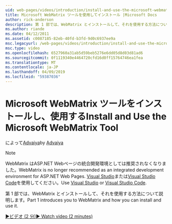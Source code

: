 ```yaml
---
uid: web-pages/videos/introduction/install-and-use-the-microsoft-webmatrix-tool
title: Microsoft WebMatrix ツールを使用してインストール |Microsoft Docs
author: rick-anderson
description: 第 1 部では、WebMatrix とインストールして、それを使用する方法について説明します。
ms.author: riande
ms.date: 04/12/2011
ms.assetid: c0087185-82eb-40fd-b3fd-9d0c6937ee9a
msc.legacyurl: /web-pages/videos/introduction/install-and-use-the-microsoft-webmatrix-tool
msc.type: video
ms.openlocfilehash: 6527960a31ab5d59beb5276e6dd05d8d03d81ad6
ms.sourcegitcommit: 0f1119340e4464720cfd16d0ff15764746ea1fea
ms.translationtype: MT
ms.contentlocale: ja-JP
ms.lasthandoff: 04/09/2019
ms.locfileid: "59387036"
---
```

# <a name="install-and-use-the-microsoft-webmatrix-tool"></a><span data-ttu-id="993b6-103">Microsoft WebMatrix ツールをインストールし、使用する</span><span class="sxs-lookup"><span data-stu-id="993b6-103">Install and Use the Microsoft WebMatrix Tool</span></span>

<span data-ttu-id="993b6-104">によって[Advaiya](https://twitter.com/Advaiyasolns)</span><span class="sxs-lookup"><span data-stu-id="993b6-104">by [Advaiya](https://twitter.com/Advaiyasolns)</span></span>

> [!NOTE] 
> <span data-ttu-id="993b6-105">WebMatrix はASP.NET Webページの統合開発環境としては推奨されなくなりました。</span><span class="sxs-lookup"><span data-stu-id="993b6-105">WebMatrix is no longer recommended as an integrated development environment for ASP.NET Web Pages.</span></span> <span data-ttu-id="993b6-106">[Visual Studio](xref:aspnet/web-pages/overview/getting-started/program-asp-net-web-pages-in-visual-studio)または[Visual Studio Code](https://code.visualstudio.com/)を使用してください。</span><span class="sxs-lookup"><span data-stu-id="993b6-106">Use [Visual Studio](xref:aspnet/web-pages/overview/getting-started/program-asp-net-web-pages-in-visual-studio) or [Visual Studio Code](https://code.visualstudio.com/).</span></span>


<span data-ttu-id="993b6-107">第 1 部では、WebMatrix とインストールして、それを使用する方法について説明します。</span><span class="sxs-lookup"><span data-stu-id="993b6-107">Part 1 introduces you to WebMatrix and how you can install and use it.</span></span>

[<span data-ttu-id="993b6-108">&#9654;ビデオ (2 分)</span><span class="sxs-lookup"><span data-stu-id="993b6-108">&#9654; Watch video (2 minutes)</span></span>](https://channel9.msdn.com/Blogs/ASP-NET-Site-Videos/install-and-use-the-microsoft-webmatrix-tool)
